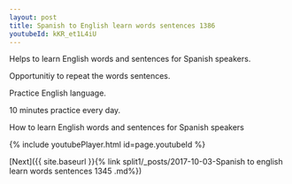 ```yaml
---
layout: post
title: Spanish to English learn words sentences 1386 
youtubeId: kKR_et1L4iU
---
```

 
 
Helps to learn English words and sentences for Spanish speakers.

Opportunitiy to repeat the words sentences. 

Practice English language. 
 
10 minutes practice every day. 
 
How to learn English words and sentences for Spanish speakers 
 
{% include youtubePlayer.html id=page.youtubeId %}
 
 
[Next]({{ site.baseurl }}{% link  split1/_posts/2017-10-03-Spanish to english learn words sentences 1345 .md%})
 
